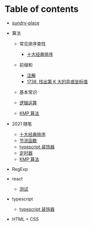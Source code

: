 # Table of contents

-   [sundry-place](README.md)

*   算法

    -   常见排序查找
        -   [十大经典排序](2021/sort.md)
    -   前缀和

        -   [注解](arithmetic/PrefixSum/note.md)
        -   [1738. 找出第 K 大的异或坐标值](arithmetic/PrefixSum/1738.md)

    -   基本常识

    -   [逻辑运算](arithmetic/base/logical_operation.md)
    -   [KMP 算法](2021/kmp.md)

*   2021 随笔

    -   [十大经典排序](2021/sort.md)
    -   [节流函数](2021/throttle.md)
    -   [typescript 装饰器](2021/decorators.md)
    -   [定时器](2021/Timers.md)
    -   [KMP 算法](2021/kmp.md)

*   RegExp

*   react

    -   [测试](react/untitled-1ceshi.md)

*   typescript

    -   [typescript 装饰器](2021/decorators.md)

*   HTML + CSS
